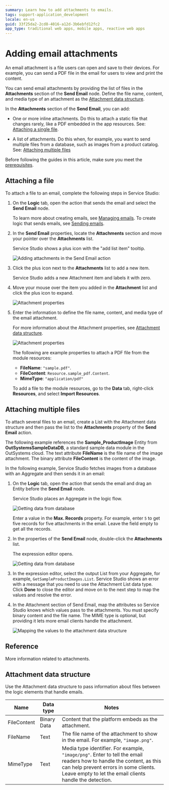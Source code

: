 ```yaml
---
summary: Learn how to add attachments to emails.
tags: support-application_development
locale: en-us
guid: 33f25da2-2cd8-4016-a12d-3b6ebfd12fc2
app_type: traditional web apps, mobile apps, reactive web apps
---
```


# Adding email attachments

An email attachment is a file users can open and save to their devices. For example, you can send a PDF file in the email for users to view and print the content.

You can send email attachments by providing the list of files in the **Attachments** section of the **Send Email** node. Define the file name, content, and media type of an attachment as the [Attachment data structure](#attachment-data-structure).

In the **Attachments** section of the **Send Email**, you can add:

* One or more inline attachments. Do this to attach a static file that changes rarely, like a PDF embedded in the app resources. See: [Attaching a single file](#attaching-a-single-static-file).

* A list of attachments. Do this when, for example, you want to send multiple files from a database, such as images from a product catalog. See: [Attaching multiple files](#attaching-multiple-files)

<div class="info" markdown="1">

Before following the guides in this article, make sure you meet the [prerequisites](intro.md#prerequisites).

</div>

## Attaching a file

To attach a file to an email, complete the following steps in Service Studio:

1. On the **Logic** tab, open the action that sends the email and select the **Send Email** node. 

    <div class="info" markdown="1">

    To learn more about creating emails, see [Managing emails](managing.md). To create logic that sends emails, see [Sending emails](sending.md).

    </div>

1. In the **Send Email** properties, locate the **Attachments** section and move your pointer over the **Attachments** list. 

    Service Studio shows a plus icon with the "add list item" tooltip.

    ![Adding attachments in the Send Email action](images/email-attachment-inline-ss.png?width=495)

1. Click the plus icon next to the **Attachments** list to add a new item.

    Service Studio adds a new Attachment item and labels it with zero.

1. Move your mouse over the item you added in the **Attachment** list and click the plus icon to expand.

    ![Attachment properties](images/email-attachment-add-list-ss.png?width=315)

1. Enter the information to define the file name, content, and media type of the email attachment.

    For more information about the Attachment properties, see [Attachment data structure](#attachment-data-structure).
    
    ![Attachment properties](images/email-attachment-properties.png?width=320)

    The following are example properties to attach a PDF file from the module resources:

    * **FileName**: `"sample.pdf"`.
    * **FileContent**: `Resource.sample_pdf.Content`.
    * **MimeType**: `"application/pdf"`

    <div class="info" markdown="1">

    To add a file to the module resources, go to the **Data** tab, right-click **Resources**, and select **Import Resources**. 

    </div>


## Attaching multiple files

To attach several files to an email, create a List with the Attachment data structure and then pass the list to the **Attachments** property of the **Send Email** action.

<div class="info" markdown="1">

The following example references the **Sample_ProductImage** Entity from **OutSystemsSampleDataDB**, a standard sample data module in the OutSystems cloud. The text attribute **FileName** is the file name of the image attachment. The binary attribute **FileContent** is the content of the image.   

</div>

In the following example, Service Studio fetches images from a database with an Aggregate and then sends it in an email:

1. On the **Logic** tab, open the action that sends the email and drag an Entity before the **Send Email** node.

    Service Studio places an Aggregate in the logic flow.

    ![Getting data from database](images/email-attachment-getting-from-database.png?width=500)

    <div class="info" markdown="1">

    Enter a value in the **Max. Records** property. For example, enter `5` to get five records for five attachments in the email. Leave the field empty to get all the records.

    </div>

1. In the properties of the **Send Email** node, double-click the **Attachments** list.

    The expression editor opens.

    ![Getting data from database](images/email-attachments-list.png?width=315)

1. In the expression editor, select the output List from your Aggregate, for example, `GetSampleProductImages.List`. Service Studio shows an error with a message that you need to use the Attachment List data type. Click **Done** to close the editor and move on to the next step to map the values and resolve the error.

1. In the Attachment section of Send Email, map the attributes so Service Studio knows which values pass to the attachments. You must specify binary content and the file name. The MIME type is optional, but providing it lets more email clients handle the attachment.

    ![Mapping the values to the attachment data structure](images/email-attachment-mapping.png?width=315)


## Reference

More information related to attachments.

## Attachment data structure

Use the Attachment data structure to pass information about files between the logic elements that handle emails.

| Name        | Data type   | Notes                                                                                                    |
| ----------- | ----------- | -------------------------------------------------------------------------------------------------------- |
| FileContent | Binary Data | Content that the platform embeds as the attachment.                                                      |
| FileName    | Text        | The file name of the attachment to show in the email. For example, `"image.png"`.                        |
| MimeType    | Text        | Media type identifier. For example, `"image/png"`. Enter to tell the email readers how to handle the content, as this can help prevent errors in some clients. Leave empty to let the email clients handle the detection. |
